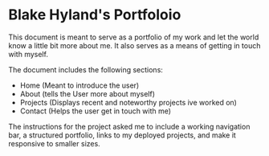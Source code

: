 # Blake Hyland's Portfoloio

This document is meant to serve as a portfolio of my work and let the world know a little bit more about me. It also serves as a means of getting in touch with myself. 

The document includes the following sections: 
- Home (Meant to introduce the user)
- About (tells the User more about myself)
- Projects (Displays recent and noteworthy projects ive worked on)
- Contact (Helps the user get in touch with me)

The instructions for the project asked me to include a working navigation bar, a structured portfolio, links to my deployed projects, and make it responsive to smaller sizes. 
